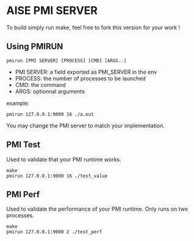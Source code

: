 # AISE PMI SERVER

To build simply run make, feel free to fork this version for your work !


## Using PMIRUN

```
pmirun [PMI SERVER] [PROCESS] [CMD] [ARGS..]
```
- PMI SERVER: a field exported as PMI_SERVER in the env
- PROCESS: the number of processes to be launched
- CMD: the command
- ARGS: optionnal arguments

example:
```
pmirun 127.0.0.1:9000 16 ./a.out
```

You may change the PMI server to match your implementation.

## PMI Test

Used to validate that your PMI runtime works.

```
make
pmirun 127.0.0.1:9000 16 ./test_value
```

## PMI Perf

Used to validate the performance of your PMI runtime.
Only runs on two processes.

```
make
pmirun 127.0.0.1:9000 2 ./test_perf
```



